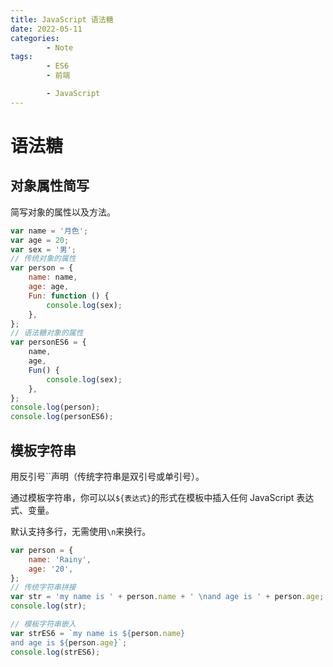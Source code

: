 ```yaml
---
title: JavaScript 语法糖
date: 2022-05-11
categories:
        - Note
tags:
        - ES6
        - 前端

        - JavaScript
---
```


# 语法糖

## 对象属性简写

简写对象的属性以及方法。

```js
var name = '月色';
var age = 20;
var sex = '男';
// 传统对象的属性
var person = {
	name: name,
	age: age,
	Fun: function () {
		console.log(sex);
	},
};
// 语法糖对象的属性
var personES6 = {
	name,
	age,
	Fun() {
		console.log(sex);
	},
};
console.log(person);
console.log(personES6);
```

## 模板字符串

用反引号``声明（传统字符串是双引号或单引号）。

通过模板字符串，你可以以`${表达式}`的形式在模板中插入任何 JavaScript 表达式、变量。

默认支持多行，无需使用`\n`来换行。

```js
var person = {
	name: 'Rainy',
	age: '20',
};
// 传统字符串拼接
var str = 'my name is ' + person.name + ' \nand age is ' + person.age;
console.log(str);

// 模板字符串嵌入
var strES6 = `my name is ${person.name} 
and age is ${person.age}`;
console.log(strES6);
```
